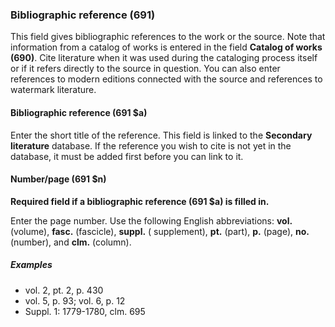 ### Bibliographic reference (691)

This field gives bibliographic references to the work or the source. Note that information from a catalog of works is entered in the field **Catalog of works (690)**. Cite literature when it was used during the cataloging process itself or if it refers directly to the source in question. You can also enter references to modern editions connected with the source and references to watermark literature.

#### Bibliographic reference (691 $a)

Enter the short title of the reference. This field is linked to the **Secondary literature** database. If the reference you wish to cite is not yet in the database, it must be added first before you can link to it.

#### Number/page (691 $n)

**Required field if a bibliographic reference (691 $a) is filled in.**

Enter the page number. Use the following English abbreviations: **vol.** (volume), **fasc.** (fascicle), **suppl.** ( supplement), **pt.** (part), **p.** (page), **no.** (number), and **clm.** (column).

##### Examples

- vol. 2, pt. 2, p. 430
- vol. 5, p. 93; vol. 6, p. 12
- Suppl. 1: 1779-1780, clm. 695
